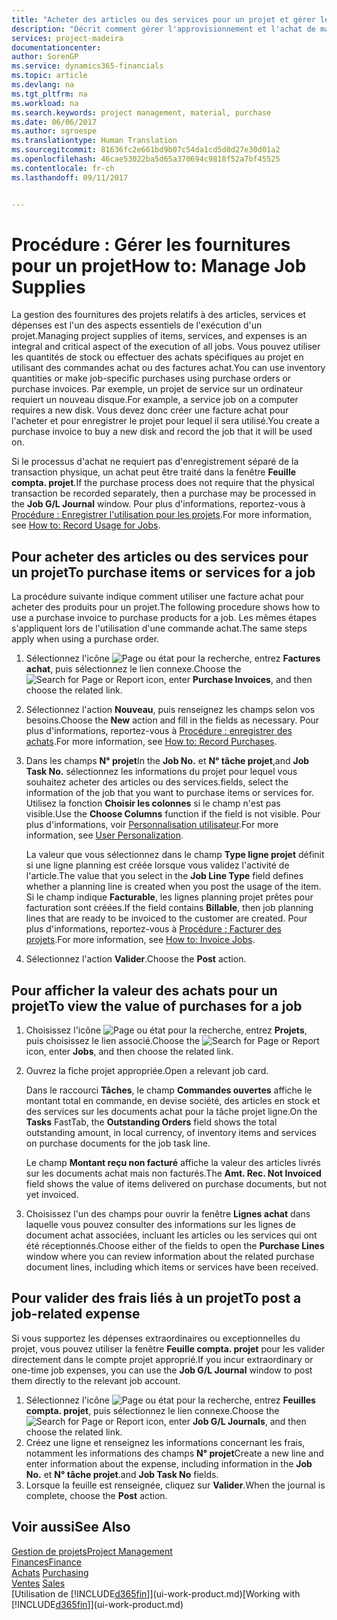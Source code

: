 ```yaml
---
title: "Acheter des articles ou des services pour un projet et gérer les fournitures| Microsoft Docs"
description: "Décrit comment gérer l'approvisionnement et l'achat de matériel et de services pour les projets."
services: project-madeira
documentationcenter: 
author: SorenGP
ms.service: dynamics365-financials
ms.topic: article
ms.devlang: na
ms.tgt_pltfrm: na
ms.workload: na
ms.search.keywords: project management, material, purchase
ms.date: 06/06/2017
ms.author: sgroespe
ms.translationtype: Human Translation
ms.sourcegitcommit: 81636fc2e661bd9b07c54da1cd5d0d27e30d01a2
ms.openlocfilehash: 46cae53022ba5d65a370694c9818f52a7bf45525
ms.contentlocale: fr-ch
ms.lasthandoff: 09/11/2017


---
```

# <a name="how-to-manage-job-supplies"></a><span data-ttu-id="2e90e-103">Procédure : Gérer les fournitures pour un projet</span><span class="sxs-lookup"><span data-stu-id="2e90e-103">How to: Manage Job Supplies</span></span>
<span data-ttu-id="2e90e-104">La gestion des fournitures des projets relatifs à des articles, services et dépenses est l'un des aspects essentiels de l'exécution d'un projet.</span><span class="sxs-lookup"><span data-stu-id="2e90e-104">Managing project supplies of items, services, and expenses is an integral and critical aspect of the execution of all jobs.</span></span> <span data-ttu-id="2e90e-105">Vous pouvez utiliser les quantités de stock ou effectuer des achats spécifiques au projet en utilisant des commandes achat ou des factures achat.</span><span class="sxs-lookup"><span data-stu-id="2e90e-105">You can use inventory quantities or make job-specific purchases using purchase orders or purchase invoices.</span></span> <span data-ttu-id="2e90e-106">Par exemple, un projet de service sur un ordinateur requiert un nouveau disque.</span><span class="sxs-lookup"><span data-stu-id="2e90e-106">For example, a service job on a computer requires a new disk.</span></span> <span data-ttu-id="2e90e-107">Vous devez donc créer une facture achat pour l'acheter et pour enregistrer le projet pour lequel il sera utilisé.</span><span class="sxs-lookup"><span data-stu-id="2e90e-107">You create a purchase invoice to buy a new disk and record the job that it will be used on.</span></span>

<span data-ttu-id="2e90e-108">Si le processus d'achat ne requiert pas d'enregistrement séparé de la transaction physique, un achat peut être traité dans la fenêtre **Feuille compta. projet**.</span><span class="sxs-lookup"><span data-stu-id="2e90e-108">If the purchase process does not require that the physical transaction be recorded separately, then a purchase may be processed in the **Job G/L Journal** window.</span></span> <span data-ttu-id="2e90e-109">Pour plus d'informations, reportez-vous à [Procédure : Enregistrer l'utilisation pour les projets](projects-how-record-job-usage.md).</span><span class="sxs-lookup"><span data-stu-id="2e90e-109">For more information, see [How to: Record Usage for Jobs](projects-how-record-job-usage.md).</span></span>

## <a name="to-purchase-items-or-services-for-a-job"></a><span data-ttu-id="2e90e-110">Pour acheter des articles ou des services pour un projet</span><span class="sxs-lookup"><span data-stu-id="2e90e-110">To purchase items or services for a job</span></span>
<span data-ttu-id="2e90e-111">La procédure suivante indique comment utiliser une facture achat pour acheter des produits pour un projet.</span><span class="sxs-lookup"><span data-stu-id="2e90e-111">The following procedure shows how to use a purchase invoice to purchase products for a job.</span></span> <span data-ttu-id="2e90e-112">Les mêmes étapes s'appliquent lors de l'utilisation d'une commande achat.</span><span class="sxs-lookup"><span data-stu-id="2e90e-112">The same steps apply when using a purchase order.</span></span>  

1. <span data-ttu-id="2e90e-113">Sélectionnez l'icône ![Page ou état pour la recherche](media/ui-search/search_small.png "icône Page ou état pour la recherche"), entrez **Factures achat**, puis sélectionnez le lien connexe.</span><span class="sxs-lookup"><span data-stu-id="2e90e-113">Choose the ![Search for Page or Report](media/ui-search/search_small.png "Search for Page or Report icon") icon, enter **Purchase Invoices**, and then choose the related link.</span></span>  
2. <span data-ttu-id="2e90e-114">Sélectionnez l'action **Nouveau**, puis renseignez les champs selon vos besoins.</span><span class="sxs-lookup"><span data-stu-id="2e90e-114">Choose the **New** action and fill in the fields as necessary.</span></span> <span data-ttu-id="2e90e-115">Pour plus d'informations, reportez-vous à [Procédure : enregistrer des achats](purchasing-how-record-purchases.md).</span><span class="sxs-lookup"><span data-stu-id="2e90e-115">For more information, see [How to: Record Purchases](purchasing-how-record-purchases.md).</span></span>
3. <span data-ttu-id="2e90e-116">Dans les champs **N° projet**</span><span class="sxs-lookup"><span data-stu-id="2e90e-116">In the **Job No.**</span></span> <span data-ttu-id="2e90e-117">et **N° tâche projet**,</span><span class="sxs-lookup"><span data-stu-id="2e90e-117">and **Job Task No.**</span></span> <span data-ttu-id="2e90e-118">sélectionnez les informations du projet pour lequel vous souhaitez acheter des articles ou des services.</span><span class="sxs-lookup"><span data-stu-id="2e90e-118">fields, select the information of the job that you want to purchase items or services for.</span></span> <span data-ttu-id="2e90e-119">Utilisez la fonction **Choisir les colonnes** si le champ n'est pas visible.</span><span class="sxs-lookup"><span data-stu-id="2e90e-119">Use the **Choose Columns** function if the field is not visible.</span></span> <span data-ttu-id="2e90e-120">Pour plus d'informations, voir [Personnalisation utilisateur](ui-user-personalization.md).</span><span class="sxs-lookup"><span data-stu-id="2e90e-120">For more information, see [User Personalization](ui-user-personalization.md).</span></span>

    <span data-ttu-id="2e90e-121">La valeur que vous sélectionnez dans le champ **Type ligne projet** définit si une ligne planning est créée lorsque vous validez l'activité de l'article.</span><span class="sxs-lookup"><span data-stu-id="2e90e-121">The value that you select in the **Job Line Type** field defines whether a planning line is created when you post the usage of the item.</span></span> <span data-ttu-id="2e90e-122">Si le champ indique **Facturable**, les lignes planning projet prêtes pour facturation sont créées.</span><span class="sxs-lookup"><span data-stu-id="2e90e-122">If the field contains **Billable**, then job planning lines that are ready to be invoiced to the customer are created.</span></span> <span data-ttu-id="2e90e-123">Pour plus d'informations, reportez-vous à [Procédure : Facturer des projets](projects-how-invoice-jobs.md).</span><span class="sxs-lookup"><span data-stu-id="2e90e-123">For more information, see [How to: Invoice Jobs](projects-how-invoice-jobs.md).</span></span>
4. <span data-ttu-id="2e90e-124">Sélectionnez l'action **Valider**.</span><span class="sxs-lookup"><span data-stu-id="2e90e-124">Choose the **Post** action.</span></span>

## <a name="to-view-the-value-of-purchases-for-a-job"></a><span data-ttu-id="2e90e-125">Pour afficher la valeur des achats pour un projet</span><span class="sxs-lookup"><span data-stu-id="2e90e-125">To view the value of purchases for a job</span></span>
1. <span data-ttu-id="2e90e-126">Choisissez l'icône ![Page ou état pour la recherche](media/ui-search/search_small.png "icône Page ou état pour la recherche"), entrez **Projets**, puis choisissez le lien associé.</span><span class="sxs-lookup"><span data-stu-id="2e90e-126">Choose the ![Search for Page or Report](media/ui-search/search_small.png "Search for Page or Report icon") icon, enter **Jobs**, and then choose the related link.</span></span>
2. <span data-ttu-id="2e90e-127">Ouvrez la fiche projet appropriée.</span><span class="sxs-lookup"><span data-stu-id="2e90e-127">Open a relevant job card.</span></span>

    <span data-ttu-id="2e90e-128">Dans le raccourci **Tâches**, le champ **Commandes ouvertes** affiche le montant total en commande, en devise société, des articles en stock et des services sur les documents achat pour la tâche projet ligne.</span><span class="sxs-lookup"><span data-stu-id="2e90e-128">On the **Tasks** FastTab, the **Outstanding Orders** field shows the total outstanding amount, in local currency, of inventory items and services on purchase documents for the job task line.</span></span>  

    <span data-ttu-id="2e90e-129">Le champ **Montant reçu non facturé** affiche la valeur des articles livrés sur les documents achat mais non facturés.</span><span class="sxs-lookup"><span data-stu-id="2e90e-129">The **Amt. Rec. Not Invoiced** field shows the value of items delivered on purchase documents, but not yet invoiced.</span></span>  
3. <span data-ttu-id="2e90e-130">Choisissez l'un des champs pour ouvrir la fenêtre **Lignes achat** dans laquelle vous pouvez consulter des informations sur les lignes de document achat associées, incluant les articles ou les services qui ont été réceptionnés.</span><span class="sxs-lookup"><span data-stu-id="2e90e-130">Choose either of the fields to open the **Purchase Lines** window where you can review information about the related purchase document lines, including which items or services have been received.</span></span>

## <a name="to-post-a-job-related-expense"></a><span data-ttu-id="2e90e-131">Pour valider des frais liés à un projet</span><span class="sxs-lookup"><span data-stu-id="2e90e-131">To post a job-related expense</span></span>
<span data-ttu-id="2e90e-132">Si vous supportez les dépenses extraordinaires ou exceptionnelles du projet, vous pouvez utiliser la fenêtre **Feuille compta. projet** pour les valider directement dans le compte projet approprié.</span><span class="sxs-lookup"><span data-stu-id="2e90e-132">If you incur extraordinary or one-time job expenses, you can use the **Job G/L Journal** window to post them directly to the relevant job account.</span></span>

1. <span data-ttu-id="2e90e-133">Sélectionnez l'icône ![Page ou état pour la recherche](media/ui-search/search_small.png "Page ou état pour la recherche"), entrez **Feuilles compta. projet**, puis sélectionnez le lien connexe.</span><span class="sxs-lookup"><span data-stu-id="2e90e-133">Choose the ![Search for Page or Report](media/ui-search/search_small.png "Search for Page or Report icon") icon, enter **Job G/L Journals**, and then choose the related link.</span></span>  
2. <span data-ttu-id="2e90e-134">Créez une ligne et renseignez les informations concernant les frais, notamment les informations des champs **N° projet**</span><span class="sxs-lookup"><span data-stu-id="2e90e-134">Create a new line and enter information about the expense, including information in the **Job No.**</span></span> <span data-ttu-id="2e90e-135">et **N° tâche projet**.</span><span class="sxs-lookup"><span data-stu-id="2e90e-135">and **Job Task No** fields.</span></span>  
3. <span data-ttu-id="2e90e-136">Lorsque la feuille est renseignée, cliquez sur **Valider**.</span><span class="sxs-lookup"><span data-stu-id="2e90e-136">When the journal is complete, choose the **Post** action.</span></span>

## <a name="see-also"></a><span data-ttu-id="2e90e-137">Voir aussi</span><span class="sxs-lookup"><span data-stu-id="2e90e-137">See Also</span></span>
[<span data-ttu-id="2e90e-138">Gestion de projets</span><span class="sxs-lookup"><span data-stu-id="2e90e-138">Project Management</span></span>](projects-manage-projects.md)  
[<span data-ttu-id="2e90e-139">Finances</span><span class="sxs-lookup"><span data-stu-id="2e90e-139">Finance</span></span>](finance.md)  
<span data-ttu-id="2e90e-140">[Achats](purchasing-manage-purchasing.md)       </span><span class="sxs-lookup"><span data-stu-id="2e90e-140">[Purchasing](purchasing-manage-purchasing.md)       </span></span>  
<span data-ttu-id="2e90e-141">[Ventes](sales-manage-sales.md)    </span><span class="sxs-lookup"><span data-stu-id="2e90e-141">[Sales](sales-manage-sales.md)    </span></span>  
<span data-ttu-id="2e90e-142">[Utilisation de [!INCLUDE[d365fin](includes/d365fin_md.md)]](ui-work-product.md)</span><span class="sxs-lookup"><span data-stu-id="2e90e-142">[Working with [!INCLUDE[d365fin](includes/d365fin_md.md)]](ui-work-product.md)</span></span>  

